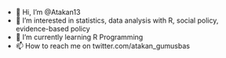 - 👋 Hi, I’m @Atakan13
- 👀 I’m interested in statistics, data analysis with R, social policy, evidence-based policy 
- 🌱 I’m currently learning R Programming
- 📫 How to reach me on twitter.com/atakan_gumusbas 

<!---
Atakan13/Atakan13 is a ✨ special ✨ repository because its `README.md` (this file) appears on your GitHub profile.
You can click the Preview link to take a look at your changes.
--->
